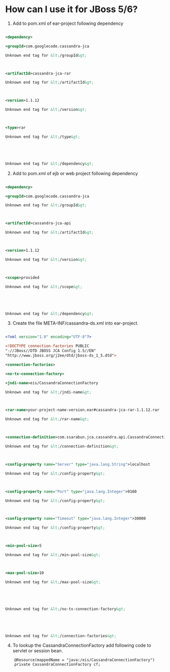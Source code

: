 # How can I use it for JBoss 5/6? #

1. Add to pom.xml of ear-project following dependency

```xml

<dependency>

<groupId>com.googlecode.cassandra-jca

Unknown end tag for &lt;/groupId&gt;



<artifactId>cassandra-jca-rar

Unknown end tag for &lt;/artifactId&gt;



<version>1.1.12

Unknown end tag for &lt;/version&gt;



<type>rar

Unknown end tag for &lt;/type&gt;





Unknown end tag for &lt;/dependency&gt;


```

2. Add to pom.xml of ejb or web project following dependency

```xml

<dependency>

<groupId>com.googlecode.cassandra-jca

Unknown end tag for &lt;/groupId&gt;



<artifactId>cassandra-jca-api

Unknown end tag for &lt;/artifactId&gt;



<version>1.1.12

Unknown end tag for &lt;/version&gt;



<scope>provided

Unknown end tag for &lt;/scope&gt;





Unknown end tag for &lt;/dependency&gt;


```


3. Create the file META-INF/cassandra-ds.xml into ear-project.

```xml

<?xml version="1.0" encoding="UTF-8"?>

<!DOCTYPE connection-factories PUBLIC
"-//JBoss//DTD JBOSS JCA Config 1.5//EN"
"http://www.jboss.org/j2ee/dtd/jboss-ds_1_5.dtd">

<connection-factories>

<no-tx-connection-factory>

<jndi-name>eis/CassandraConnectionFactory

Unknown end tag for &lt;/jndi-name&gt;



<rar-name>your-project-name-version.ear#cassandra-jca-rar-1.1.12.rar

Unknown end tag for &lt;/rar-name&gt;



<connection-definition>com.ssarabun.jca.cassandra.api.CassandraConnectionFactory

Unknown end tag for &lt;/connection-definition&gt;



<config-property name="Server" type="java.lang.String">localhost

Unknown end tag for &lt;/config-property&gt;



<config-property name="Port" type="java.lang.Integer">9160

Unknown end tag for &lt;/config-property&gt;



<config-property name="Timeout" type="java.lang.Integer">30000

Unknown end tag for &lt;/config-property&gt;



<min-pool-size>5

Unknown end tag for &lt;/min-pool-size&gt;



<max-pool-size>10

Unknown end tag for &lt;/max-pool-size&gt;





Unknown end tag for &lt;/no-tx-connection-factory&gt;





Unknown end tag for &lt;/connection-factories&gt;


```

4. To lookup the CassandraConnectionFactory add following code to servlet or session bean.

```
    @Resource(mappedName = "java:/eis/CassandraConnectionFactory")
    private CassandraConnectionFactory cf;
```